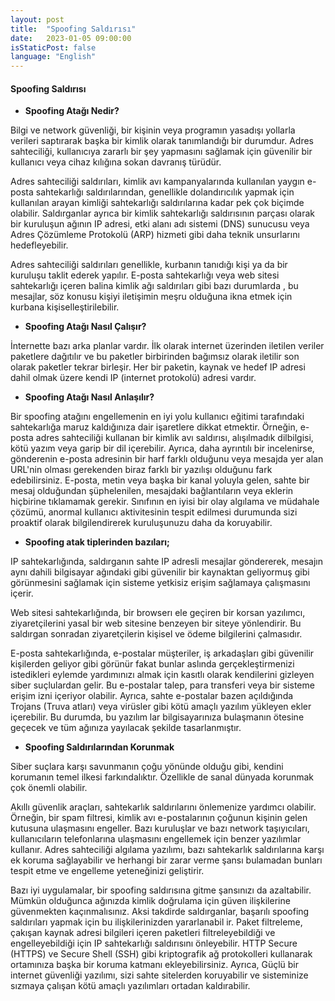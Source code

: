 ```yaml
---
layout: post
title:  "Spoofing Saldırısı"
date:   2023-01-05 09:00:00
isStaticPost: false
language: "English"
---
```


#### **Spoofing Saldırısı**

- **Spoofing Atağı Nedir?**

Bilgi ve network güvenliği, bir kişinin veya programın yasadışı yollarla verileri saptırarak başka bir kimlik olarak tanımlandığı bir durumdur. Adres sahteciliği, kullanıcıya zararlı bir şey yapmasını sağlamak için güvenilir bir kullanıcı veya cihaz kılığına sokan davranış türüdür.

Adres sahteciliği saldırıları, kimlik avı kampanyalarında kullanılan yaygın e-posta sahtekarlığı saldırılarından, genellikle dolandırıcılık yapmak için kullanılan arayan kimliği sahtekarlığı saldırılarına kadar pek çok biçimde olabilir. Saldırganlar ayrıca bir kimlik sahtekarlığı saldırısının parçası olarak bir kuruluşun ağının IP adresi, etki alanı adı sistemi (DNS) sunucusu veya Adres Çözümleme Protokolü (ARP) hizmeti gibi daha teknik unsurlarını hedefleyebilir.

Adres sahteciliği saldırıları genellikle, kurbanın tanıdığı kişi ya da bir kuruluşu taklit ederek yapılır. E-posta sahtekarlığı veya web sitesi sahtekarlığı içeren balina kimlik ağı saldırıları gibi bazı durumlarda , bu mesajlar, söz konusu kişiyi iletişimin meşru olduğuna ikna etmek için kurbana kişiselleştirilebilir.

- **Spoofing Atağı Nasıl Çalışır?**

İnternette bazı arka planlar vardır. İlk olarak internet üzerinden iletilen veriler paketlere dağıtılır ve bu paketler birbirinden bağımsız olarak iletilir son olarak paketler tekrar birleşir. Her bir paketin, kaynak ve hedef IP adresi dahil olmak üzere kendi IP (internet protokolü) adresi vardır.

- **Spoofing Atağı Nasıl Anlaşılır?**

Bir spoofing atağını engellemenin en iyi yolu kullanıcı eğitimi tarafındaki sahtekarlığa maruz kaldığınıza dair işaretlere dikkat etmektir. Örneğin, e-posta adres sahteciliği kullanan bir kimlik avı saldırısı, alışılmadık dilbilgisi, kötü yazım veya garip bir dil içerebilir. Ayrıca, daha ayrıntılı bir incelenirse, gönderenin e-posta adresinin bir harf farklı olduğunu veya mesajda yer alan URL'nin olması gerekenden biraz farklı bir yazılışı olduğunu fark edebilirsiniz. E-posta, metin veya başka bir kanal yoluyla gelen, sahte bir mesaj olduğundan şüphelenilen, mesajdaki bağlantıların veya eklerin hiçbirine tıklamamak gerekir. Sınıfının en iyisi bir olay algılama ve müdahale çözümü, anormal kullanıcı aktivitesinin tespit edilmesi durumunda sizi proaktif olarak bilgilendirerek kuruluşunuzu daha da koruyabilir.

- **Spoofing atak tiplerinden bazıları;**

IP sahtekarlığında, saldırganın sahte IP adresli mesajlar göndererek, mesajın aynı dahili bilgisayar ağındaki gibi güvenilir bir kaynaktan geliyormuş gibi görünmesini sağlamak için sisteme yetkisiz erişim sağlamaya çalışmasını içerir.

Web sitesi sahtekarlığında, bir browserı ele geçiren bir korsan yazılımcı, ziyaretçilerini yasal bir web sitesine benzeyen bir siteye yönlendirir. Bu saldırgan sonradan ziyaretçilerin kişisel ve ödeme bilgilerini çalmasıdır.

E-posta sahtekarlığında, e-postalar müşteriler, iş arkadaşları gibi güvenilir kişilerden geliyor gibi görünür fakat bunlar aslında gerçekleştirmenizi istedikleri eylemde yardımınızı almak için kasıtlı olarak kendilerini gizleyen siber suçlulardan gelir. Bu e-postalar talep, para transferi veya bir sisteme erişim izni içeriyor olabilir. Ayrıca, sahte e-postalar bazen açıldığında Trojans (Truva atları) veya virüsler gibi kötü amaçlı yazılım yükleyen ekler içerebilir. Bu durumda, bu yazılım lar bilgisayarınıza bulaşmanın ötesine geçecek ve tüm ağınıza yayılacak şekilde tasarlanmıştır.

- **Spoofing Saldırılarından Korunmak**

Siber suçlara karşı savunmanın çoğu yönünde olduğu gibi, kendini korumanın temel ilkesi farkındalıktır. Özellikle de sanal dünyada korunmak çok önemli olabilir.

Akıllı güvenlik araçları, sahtekarlık saldırılarını önlemenize yardımcı olabilir. Örneğin, bir spam filtresi, kimlik avı e-postalarının çoğunun kişinin gelen kutusuna ulaşmasını engeller. Bazı kuruluşlar ve bazı network taşıyıcıları, kullanıcıların telefonlarına ulaşmasını engellemek için benzer yazılımlar kullanır. Adres sahteciliği algılama yazılımı, bazı sahtekarlık saldırılarına karşı ek koruma sağlayabilir ve herhangi bir zarar verme şansı bulamadan bunları tespit etme ve engelleme yeteneğinizi geliştirir.

Bazı iyi uygulamalar, bir spoofing saldırısına gitme şansınızı da azaltabilir. Mümkün olduğunca ağınızda kimlik doğrulama için güven ilişkilerine güvenmekten kaçınmalısınız. Aksi takdirde saldırganlar, başarılı spoofing saldırıları yapmak için bu ilişkilerinizden yararlanabil ir. Paket filtreleme, çakışan kaynak adresi bilgileri içeren paketleri filtreleyebildiği ve engelleyebildiği için IP sahtekarlığı saldırısını önleyebilir. HTTP Secure (HTTPS) ve Secure Shell (SSH) gibi kriptografik ağ protokolleri kullanarak ortamınıza başka bir koruma katmanı ekleyebilirsiniz. Ayrıca, Güçlü bir internet güvenliği yazılımı, sizi sahte sitelerden koruyabilir ve sisteminize sızmaya çalışan kötü amaçlı yazılımları ortadan kaldırabilir.
